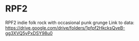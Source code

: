 # RPF2
RPF2
indie folk rock with occasional punk grunge
Link to data:
https://drive.google.com/drive/folders/1pfpf2HkcksQveB-gg3XVQ5yPxDSY98u0